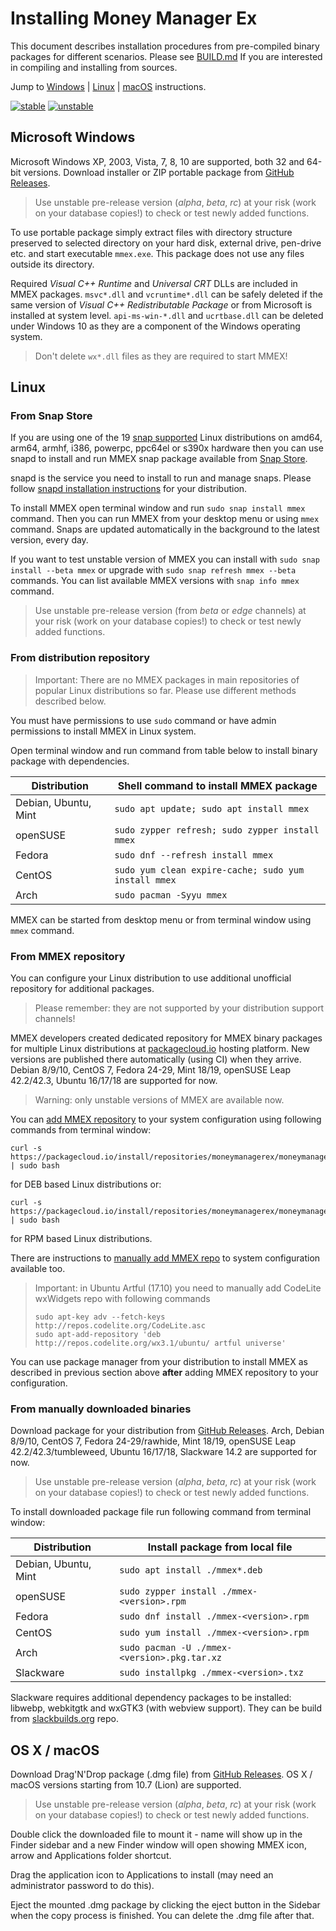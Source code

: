 Installing Money Manager Ex
===========================

This document describes installation procedures from pre-compiled binary
packages for different scenarios. Please see [BUILD.md] If you are
interested in compiling and installing from sources.

Jump to [Windows] | [Linux] | [macOS] instructions.

[![stable]][GitHubLatest] [![unstable]][GitHubDL]

Microsoft Windows
-----------------

Microsoft Windows XP, 2003, Vista, 7, 8, 10 are supported, both 32 and 64-bit
versions. Download installer or ZIP portable package from
[GitHub Releases][GitHubDL].

> Use unstable pre-release version (*alpha*, *beta*, *rc*) at your risk
> (work on your database copies!) to check or test newly added functions.

To use portable package simply extract files with directory structure
preserved to selected directory on your hard disk, external drive, pen-drive
etc. and start executable `mmex.exe`. This package does not use any files outside
its directory.

Required *Visual C++ Runtime* and *Universal CRT* DLLs are included in MMEX
packages. `msvc*.dll` and `vcruntime*.dll` can be safely deleted if the same
version of *Visual C++ Redistributable Package* or from Microsoft is installed
at system level. `api-ms-win-*.dll` and `ucrtbase.dll` can be deleted under
Windows 10 as they are a component of the Windows operating system.

> Don't delete `wx*.dll` files as they are required to start MMEX!

Linux
-----

### From Snap Store

If you are using one of the 19 [snap supported] Linux distributions on amd64,
arm64, armhf, i386, powerpc, ppc64el or s390x hardware then you can use snapd
to install and run MMEX snap package available from [Snap Store].

snapd is the service you need to install to run and manage snaps. Please
follow [snapd installation instructions] for your distribution.

To install MMEX open terminal window and run `sudo snap install mmex` command.
Then you can run MMEX from your desktop menu or using `mmex` command.
Snaps are updated automatically in the background to the latest version,
every day.

If you want to test unstable version of MMEX you can install with
`sudo snap install --beta mmex` or upgrade with
`sudo snap refresh mmex --beta` commands. You can list available MMEX versions
with `snap info mmex` command.

> Use unstable pre-release version (from *beta* or *edge* channels) at your
> risk (work on your database copies!) to check or test newly added functions.

### From distribution repository

> Important: There are no MMEX packages in main repositories of popular Linux
> distributions so far. Please use different methods described below.

You must have permissions to use `sudo` command or have admin permissions to
install MMEX in Linux system.

Open terminal window and run command from table below to install binary
package with dependencies.

| Distribution         | Shell command to install MMEX package                |
|----------------------|------------------------------------------------------|
| Debian, Ubuntu, Mint | `sudo apt update; sudo apt install mmex`             |
| openSUSE             | `sudo zypper refresh; sudo zypper install mmex`      |
| Fedora               | `sudo dnf --refresh install mmex`                    |
| CentOS               | `sudo yum clean expire-cache; sudo yum install mmex` |
| Arch                 | `sudo pacman -Syyu mmex`                             |

MMEX can be started from desktop menu or from terminal window using `mmex`
command.

### From MMEX repository

You can configure your Linux distribution to use additional unofficial
repository for additional packages.

> Please remember: they are not supported by your distribution support
> channels!

MMEX developers created dedicated repository for MMEX binary packages for
multiple Linux distributions at [packagecloud.io] hosting platform.
New versions are published there automatically (using CI) when they arrive.
Debian 8/9/10, CentOS 7, Fedora 24-29, Mint 18/19, openSUSE Leap 42.2/42.3,
Ubuntu 16/17/18 are supported for now.

> Warning: only unstable versions of MMEX are available now.

You can [add MMEX repository] to your system configuration using following
commands from terminal window:

    curl -s https://packagecloud.io/install/repositories/moneymanagerex/moneymanagerex/script.deb.sh | sudo bash

for DEB based Linux distributions or:

    curl -s https://packagecloud.io/install/repositories/moneymanagerex/moneymanagerex/script.rpm.sh | sudo bash

for RPM based Linux distributions.

There are instructions to [manually add MMEX repo] to system configuration
available too.

> Important: in Ubuntu Artful (17.10) you need to manually add CodeLite
> wxWidgets repo with following commands
>
>     sudo apt-key adv --fetch-keys http://repos.codelite.org/CodeLite.asc
>     sudo apt-add-repository 'deb http://repos.codelite.org/wx3.1/ubuntu/ artful universe'

You can use package manager from your distribution to install MMEX as
described in previous section above **after** adding MMEX repository to your
configuration.

### From manually downloaded binaries

Download package for your distribution from [GitHub Releases][GitHubDL].
Arch, Debian 8/9/10, CentOS 7, Fedora 24-29/rawhide, Mint 18/19, openSUSE
Leap 42.2/42.3/tumbleweed, Ubuntu 16/17/18, Slackware 14.2 are supported for now.

> Use unstable pre-release version (*alpha*, *beta*, *rc*) at your risk
> (work on your database copies!) to check or test newly added functions.

To install downloaded package file run following command from terminal window:

| Distribution         | Install package from local file              |
|----------------------|----------------------------------------------|
| Debian, Ubuntu, Mint | `sudo apt install ./mmex*.deb`               |
| openSUSE             | `sudo zypper install ./mmex-<version>.rpm`   |
| Fedora               | `sudo dnf install ./mmex-<version>.rpm`      |
| CentOS               | `sudo yum install ./mmex-<version>.rpm`      |
| Arch                 | `sudo pacman -U ./mmex-<version>.pkg.tar.xz` |
| Slackware            | `sudo installpkg ./mmex-<version>.txz`       |

Slackware requires additional dependency packages to be installed: libwebp,
webkitgtk and wxGTK3 (with webview support). They can be build from
[slackbuilds.org] repo.

OS X / macOS
------------

Download Drag'N'Drop package (.dmg file) from [GitHub Releases][GitHubDL].
OS X / macOS versions starting from 10.7 (Lion) are supported.

> Use unstable pre-release version (*alpha*, *beta*, *rc*) at your risk
> (work on your database copies!) to check or test newly added functions.

Double click the downloaded file to mount it - name will show up in the Finder
sidebar and a new Finder window will open showing MMEX icon, arrow and
Applications folder shortcut.

Drag the application icon to Applications to install (may need an
administrator password to do this).

Eject the mounted .dmg package by clicking the eject button in the Sidebar
when the copy process is finished. You can delete the .dmg file after that.

[BUILD.md]: BUILD.md
[Windows]: #microsoft-windows
[Linux]: #linux
[macOS]: #os-x--macos
[stable]: https://img.shields.io/github/release/moneymanagerex/moneymanagerex.svg?label=stable
[unstable]: https://img.shields.io/github/tag-pre/moneymanagerex/moneymanagerex.svg?label=unstable
[GitHubDL]:
  https://github.com/moneymanagerex/moneymanagerex/releases
  "GitHub downloads"
[GitHubLatest]:
  https://github.com/moneymanagerex/moneymanagerex/releases/latest
  "GitHub latest stable downloads"
[AppVeyor]: https://ci.appveyor.com/project/moneymanagerex/moneymanagerex
[packagecloud.io]: https://packagecloud.io/moneymanagerex/moneymanagerex
[add MMEX repository]: https://packagecloud.io/moneymanagerex/moneymanagerex/install#bash
[manually add MMEX repo]: https://packagecloud.io/moneymanagerex/moneymanagerex/install#manual
[slackbuilds.org]: https://slackbuilds.org/
[Snap Store]: https://snapcraft.io/mmex
[snapd installation instructions]: https://docs.snapcraft.io/core/install
[snap supported]: https://docs.snapcraft.io/core/install
